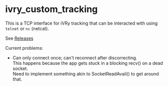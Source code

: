 # ivry_custom_tracking
 This is a TCP interface for iVRy tracking that can be interacted with using `telnet` or `nc` (netcat).

See [Releases](https://github.com/AXKuhta/ivry_custom_tracking/releases)

Current problems:
- Can only connect once; can't reconnect after discorrecting.<br>
  This happens because the app gets stuck in a blocking recv() on a dead socket.<br>
  Need to implement something akin to SocketReadAvail() to get around that.
